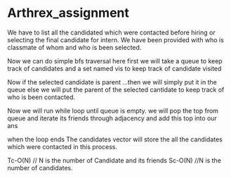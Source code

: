 # Arthrex_assignment
We have to list all the candidated which were contacted before hiring or selecting the final candidate for intern.
We have been provided with who is classmate of whom and who is been selected.

Now we can do simple bfs traversal here
first we will take a queue to keep track of candidates and a set named vis to keep track of candidate visited

Now
if the selected candidate is parent ...then we will simply put it in the queue
else we will put the parent of the selected cantidate to keep track of who is been contacted.

Now we will run while loop until queue is empty.
we will pop the top from queue and iterate its friends through adjacency
and add this top into our ans

when the loop ends
The candidates vector will store the all the candidates which were contacted in this process.

Tc-O(N) // N is the number of Candidate and its friends
Sc-O(N) //N is the number of candidates.
